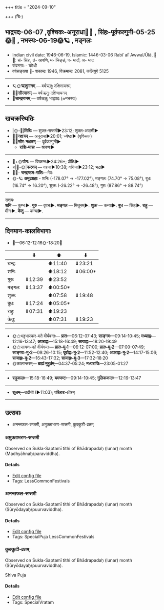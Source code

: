 +++
title = "2024-09-10"

+++
(चि॰)
## भाद्रपदः-06-07  ,वृश्चिकः-अनूराधा🌛🌌  ,  सिंहः-पूर्वफल्गुनी-05-25🌞🌌  ,  नभस्यः-06-19🌞🪐  , मङ्गलः
- Indian civil date: 1946-06-19, Islamic: 1446-03-06 Rabīʿ alʾ Awwal/Ūlā, 🌌🌞: सं- सिंहः, तं- आवणि, म- चिङ्ङं, प- भादों, अ- भाद
- संवत्सरः - क्रोधी
- वर्षसङ्ख्या 🌛- शकाब्दः 1946, विक्रमाब्दः 2081, कलियुगे 5125
___________________
- 🪐🌞**ऋतुमानम्** — वर्षऋतुः दक्षिणायनम्
- 🌌🌞**सौरमानम्** — वर्षऋतुः दक्षिणायनम्
- 🌛**चान्द्रमानम्** — वर्षऋतुः भाद्रपदः (≈नभस्यः)
___________________


## खचक्रस्थितिः
- |🌞-🌛|**तिथिः** — शुक्ल-सप्तमी►23:12; शुक्ल-अष्टमी►  
- 🌌🌛**नक्षत्रम्** — अनूराधा►20:01; ज्येष्ठा► (वृश्चिकः)  
- 🌌🌞**सौर-नक्षत्रम्** — पूर्वफल्गुनी►  
  - **राशि-मासः** — श्रावणः► 
___________________
- 🌛+🌞**योगः** — विष्कम्भः►24:26*; प्रीतिः►  
- २|🌛-🌞|**करणम्** — गरजा►10:38; वणिजा►23:12; भद्रा►  
- 🌌🌛- **चन्द्राष्टम-राशिः**—मेषः  
- 🌞-🪐 **अमूढग्रहाः** - शनिः (-178.07° → -177.02°), मङ्गलः (74.70° → 75.08°), बुधः (16.74° → 16.20°), शुक्रः (-26.22° → -26.48°), गुरुः (87.86° → 88.74°)
___________________
राशयः  
**शनि** — कुम्भः►. **गुरु** — वृषभः►. **मङ्गल** — मिथुनम्►. **शुक्र** — कन्या►. **बुध** — सिंहः►. **राहु** — मीनः►. **केतु** — कन्या►. 
___________________


## दिनमान-कालविभागाः
- 🌅—06:12-12:16🌞-18:20🌇  

|      |⬇     |⬆     |⬇     |
|------|-----|-----|------|
|चन्द्रः|     |⬆11:40 |⬇23:21 |
|शनिः   |     |⬆18:12 |⬇06:00*|
|गुरुः  |⬇12:39 |⬆23:52 |     |
|मङ्गलः |⬇13:37 |⬆00:50*|     |
|शुक्रः |     |⬆07:58 |⬇19:48 |
|बुधः   |⬇17:24 |⬆05:05*|     |
|राहुः  |⬇07:31 |⬆19:23 |     |
|केतुः  |     |⬆07:31 |⬇19:23 |
___________________
- 🌞⚝भट्टभास्कर-मते वीर्यवन्तः— **प्रातः**—06:12-07:43; **साङ्गवः**—09:14-10:45; **मध्याह्नः**—12:16-13:47; **अपराह्णः**—15:18-16:49; **सायाह्नः**—18:20-19:49  
- 🌞⚝सायण-मते वीर्यवन्तः— **प्रातः-मु॰1**—06:12-07:00; **प्रातः-मु॰2**—07:00-07:49; **साङ्गवः-मु॰2**—09:26-10:15; **पूर्वाह्णः-मु॰2**—11:52-12:40; **अपराह्णः-मु॰2**—14:17-15:06; **सायाह्नः-मु॰2**—16:43-17:32; **सायाह्नः-मु॰3**—17:32-18:20  
- 🌞कालान्तरम्— **ब्राह्मं मुहूर्तम्**—04:37-05:24; **मध्यरात्रिः**—23:05-01:27  
___________________
- **राहुकालः**—15:18-16:49; **यमघण्टः**—09:14-10:45; **गुलिककालः**—12:16-13:47  
___________________
- **शूलम्**—उदीची (►11:03); **परिहारः**–क्षीरम्  
___________________

## उत्सवाः
- अनन्तफल-सप्तमी, अमुक्ताभरण-सप्तमी, कुक्कुटी-व्रतम्
### अमुक्ताभरण-सप्तमी

Observed on Śukla-Saptamī tithi of Bhādrapadaḥ (lunar) month (Madhyāhnaḥ/paraviddha). 



#### Details
- [Edit config file](https://github.com/jyotisham/adyatithi/blob/master/general/lunar_month/tithi/06/07/amuktAbharaNa-saptamI.toml)
- Tags: LessCommonFestivals


### अनन्तफल-सप्तमी

Observed on Śukla-Saptamī tithi of Bhādrapadaḥ (lunar) month (Sūryōdayaḥ/puurvaviddha). 



#### Details
- [Edit config file](https://github.com/jyotisham/adyatithi/blob/master/general/lunar_month/tithi/06/07/anantaphala-saptamI.toml)
- Tags: SpecialPuja LessCommonFestivals


### कुक्कुटी-व्रतम्

Observed on Śukla-Saptamī tithi of Bhādrapadaḥ (lunar) month (Sūryōdayaḥ/puurvaviddha). 

Shiva Puja

#### Details
- [Edit config file](https://github.com/jyotisham/adyatithi/blob/master/devatA/shakti/lunar_month/tithi/06/07/kukkuTI-vratam.toml)
- Tags: SpecialVratam


